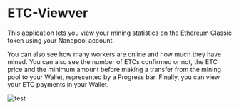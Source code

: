 # ETC-Viewver

This application lets you view your mining statistics on the Ethereum Classic token using your Nanopool account.

You can also see how many workers are online and how much they have mined. You can also see the number of ETCs confirmed or not, the ETC price and the minimum amount before making a transfer from the mining pool to your Wallet, represented by a Progress bar. Finally, you can view your ETC payments in your Wallet.

![test](https://github.com/Linkheroes/ETC-Viewver/assets/ETC_Viewer_preview.png)
